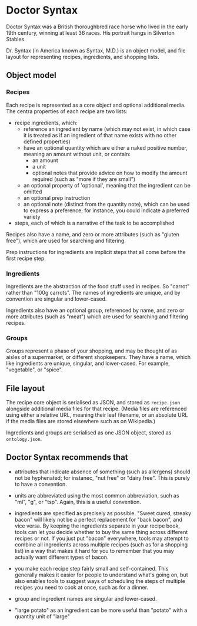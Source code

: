 # Doctor Syntax

Doctor Syntax was a British thoroughbred race horse who lived in the early 19th century, winning at least 36 races. His portrait hangs in Silverton Stables.

Dr. Syntax (in America known as Syntax, M.D.) is an object model, and file layout for representing recipes, ingredients, and shopping lists.

## Object model

### Recipes

Each recipe is represented as a core object and optional additional media. The centra properties of each recipe are two lists:

 * recipe ingredients, which:
   * reference an ingredient by name (which may not exist, in which case it is treated as if an ingredient of that name exists with no other defined properties)
   * have an optional quantity which are either a naked positive number, meaning an amount without unit, or contain:
     * an amount
     * a unit
     * optional notes that provide advice on how to modify the amount required (such as "more if they are small")
   * an optional property of 'optional', meaning that the ingredient can be omitted
   * an optional prep instruction
   * an optional note (distinct from the quantity note), which can be used to express a preference; for instance, you could indicate a preferred variety
 * steps, each of which is a narrative of the task to be accomplished

Recipes also have a name, and zero or more attributes (such as "gluten free"), which are used for searching and filtering.

Prep instructions for ingredients are implicit steps that all come before the first recipe step.

### Ingredients

Ingredients are the abstraction of the food stuff used in recipes. So "carrot" rather than "100g carrots". The names of ingredients are unique, and by convention are singular and lower-cased.

Ingredients also have an optional group, referenced by name, and zero or more attributes (such as "meat") which are used for searching and filtering recipes.

### Groups

Groups represent a phase of your shopping, and may be thought of as aisles of a supermarket, or different shopkeepers. They have a name, which like ingredients are unique, singular, and lower-cased. For example, "vegetable", or "spice".

## File layout

The recipe core object is serialised as JSON, and stored as `recipe.json` alongside additional media files for that recipe. (Media files are referenced using either a relative URL, meaning their leaf filename, or an absolute URL if the media files are stored elsewhere such as on Wikipedia.)

Ingredients and groups are serialised as one JSON object, stored as `ontology.json`.

## Doctor Syntax recommends that

 * attributes that indicate absence of something (such as allergens) should not be hyphenated; for instanec, "nut free" or "dairy free". This is purely to have a convention.

 * units are abbreviated using the most common abbreviation, such as "ml", "g", or "tsp". Again, this is a useful convention.

 * ingredients are specified as precisely as possible. "Sweet cured, streaky bacon" will likely not be a perfect replacement for "back bacon", and vice versa. By keeping the ingredients separate in your recipe book, tools can let you decide whether to buy the same thing across different recipes or not. If you just put "bacon" everywhere, tools may attempt to combine all ingredients across multiple recipes (such as for a shopping list) in a way that makes it hard for you to remember that you may actually want different types of bacon.

 * you make each recipe step fairly small and self-contained. This generally makes it easier for people to understand what's going on, but also enables tools to suggest ways of scheduling the steps of multiple recipes you need to cook at once, such as for a dinner.

 * group and ingredient names are singular and lower-cased.

 * "large potato" as an ingredient can be more useful than "potato" with a quantity unit of "large"
